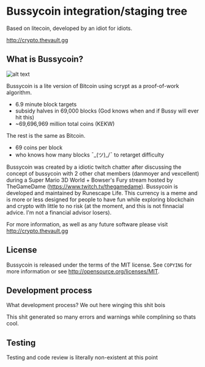 Bussycoin integration/staging tree
================================
Based on litecoin, developed by an idiot for idiots. 

http://crypto.thevault.gg

What is Bussycoin?
----------------
![alt text](https://i.imgur.com/S8KUdYi.png)

Bussycoin is a lite version of Bitcoin using scrypt as a proof-of-work algorithm.
 - 6.9 minute block targets
 - subsidy halves in 69,000 blocks (God knows when and if Bussy will ever hit this)
 - ~69,696,969 million total coins (KEKW)

The rest is the same as Bitcoin.
 - 69 coins per block
 - who knows how many blocks ¯\_(ツ)_/¯  to retarget difficulty

Bussycoin was created by a idiotic twitch chatter after discussing the concept of bussycoin with 2 other chat members (danmoyer and vexcellent) during a Super Mario 3D World + Bowser's Fury stream hosted by TheGameDame (https://www.twitch.tv/thegamedame). Bussycoin is developed and maintained by Runescape Life. This currency is a meme and is more or less designed for people to have fun while exploring blockchain and crypto with little to no risk (at the moment, and this is not finnacial advice. I'm not a financial advisor losers).

For more information, as well as any future software please visit http://crypto.thevault.gg

License
-------

Bussycoin is released under the terms of the MIT license. See `COPYING` for more
information or see http://opensource.org/licenses/MIT.

Development process
-------------------

What development process? We out here winging this shit bois

This shit generated so many errors and warnings while complining so thats cool.

Testing
-------

Testing and code review is literally non-existent at this point

